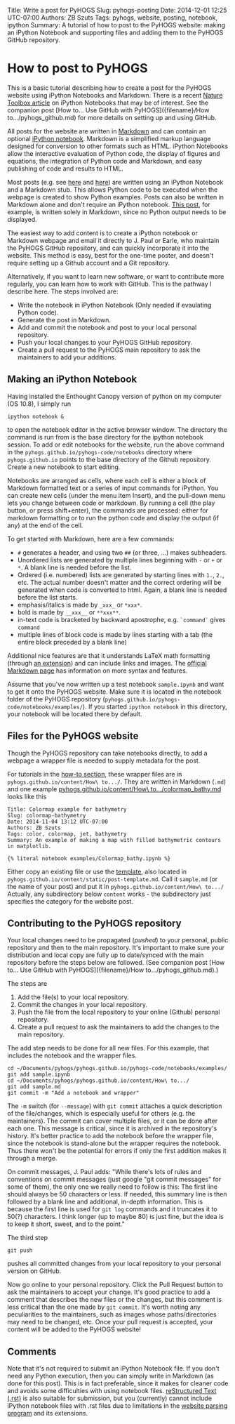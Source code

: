 Title: Write a post for PyHOGS
Slug: pyhogs-posting
Date: 2014-12-01 12:25 UTC-07:00
Authors: ZB Szuts
Tags: pyhogs, website, posting, notebook, ipython
Summary: A tutorial of how to post to the PyHOGS website: making an iPython Notebook and supporting files and adding them to the PyHOGS GitHub repository.


# How to post to PyHOGS

This is a basic tutorial describing how to create a post for the PyHOGS website using iPython Notebooks and Markdown. There is a recent [Nature Toolbox article](http://www.nature.com/news/interactive-notebooks-sharing-the-code-1.16261 "Nature Toolbox: interactive notebooks sharing the code") on iPython Notebooks that may be of interest.  See the companion post [How to... Use GitHub with PyHOGS]({filename}/How to.../pyhogs_github.md) for more details on setting up and using GitHub.  

All posts for the website are written in [Markdown](http://daringfireball.net/projects/markdown/syntax) and can contain an optional [iPython notebook](http://ipython.org/notebook.html).  Markdown is a simplified markup language designed for conversion to other formats such as HTML. iPython Notebooks allow the interactive evaluation of Python code, the display of figures and equations, the integration of Python code and Markdown, and easy publishing of code and results to HTML.

Most posts (e.g. see  [here](https://raw.githubusercontent.com/PyHOGS/pyhogs.github.io/pelican-source/content/How%20to.../colormaps.md) and [here](https://github.com/PyHOGS/pyhogs.github.io/blob/pelican-source/pyhogs-code/notebooks/examples/Colormap_examples.ipynb)) are written using an iPython Notebook and a Markdown stub.  This allows Python code to be executed when the webpage is created to show Python examples.  Posts can also be written in Markdown alone and don't require an iPython notebook.  [This post](https://raw.githubusercontent.com/PyHOGS/pyhogs.github.io/pelican-source/content/How%20to.../pyhogs_posting.md), for example, is written solely in Markdown, since no Python output needs to be displayed.  

The easiest way to add content is to create a iPython notebook or Markdown webpage and email it directly to J. Paul or Earle, who maintain the PyHOGS GitHub repository, and can quickly incorporate it into the website. This method is easy, best for the one-time poster, and doesn't require setting up a Github account and a Git repository.

Alternatively, if you want to learn new software, or want to contribute more regularly, you can learn how to work with GitHub.  This is the pathway I describe here.  The steps involved are:

* Write the notebook in iPython Notebook (Only needed if evaulating Python code).
* Generate the post in Markdown.
* Add and commit the notebook and post to your local personal repository.
* Push your local changes to your PyHOGS GitHub repository.
* Create a pull request to the PyHOGS main repository to ask the maintainers to add your additions.

## Making an iPython Notebook

Having installed the Enthought Canopy version of python on my computer (OS 10.8), I simply run

    ipython notebook &

to open the notebook editor in the active browser window.  The directory the command is run from is the base directory for the ipython notebook session.  To add or edit notebooks for the website, run the above command in the `pyhogs.github.io/pyhogs-code/notebooks` directory where `pyhogs.github.io` points to the base directory of the Github repository.  Create a new notebook to start editing.

Notebooks are arranged as cells, where each cell is either a block of Markdown formatted text or a series of input commands for iPython.  You can create new cells (under the menu item Insert), and the pull-down menu lets you change between code or markdown.  By running a cell (the play button, or press shift+enter), the commands are processed: either for markdown formatting or to run the python code and display the output (if any) at the end of the cell.

To get started with Markdown, here are a few commands:

- `#` generates a header, and using two `##` (or three, ...) makes subheaders.
- Unordered lists are generated by multiple lines beginning with `-` or `+` or `*`. A blank line is needed before the list.
- Ordered (i.e. numbered) lists are generated by starting lines with `1.`, `2.`, etc.  The actual number doesn't matter and the correct ordering will be generated when code is converted to html.  Again, a blank line is needed before the list starts.
- emphasis/italics is made by `_xxx_` or `*xxx*`.
- bold is made by `__xxx__` or `**xxx**`.
- in-text code is bracketed by backward apostrophe, e.g. `` `command` `` gives `command`
- multiple lines of block code is made by lines starting with a tab (the entire block preceded by a blank line)

Additional nice features are that it understands LaTeX math formatting (through [an extension](http://nbviewer.ipython.org/github/ipython/ipython/blob/2.x/examples/Notebook/Typesetting%20Math%20Using%20MathJax.ipynb)) and can include links and images.  The [official Markdown page](http://daringfireball.net/projects/markdown/syntax "markdown formatting") has information on more syntax and features.

Assume that you've now written up a test notebook `sample.ipynb` and want to get it onto the PyHOGS website.  Make sure it is located in the notebook folder of the PyHOGS repository (`pyhogs.github.io/pyhogs-code/notebooks/examples/`).  If you started `ipython notebook` in this directory, your notebook will be located there by default.

## Files for the PyHOGS website

Though the PyHOGS repository can take notebooks directly, to add a webpage a wrapper file is needed to supply metadata for the post.

For tutorials in the [how-to section](http://pyhogs.github.io/category/how-to.html "PyHOGS website How To"), these wrapper files are in `pyhogs.github.io/content/How\ to.../`.  They are written in Markdown (`.md`) and one example [pyhogs.github.io/content/How\ to.../colormap_bathy.md](https://github.com/PyHOGS/pyhogs.github.io/blob/pelican-source/content/How%20to.../colormaps.md) looks like this

    Title: Colormap example for bathymetry
    Slug: colormap-bathymetry
    Date: 2014-11-04 13:12 UTC-07:00
    Authors: ZB Szuts
    Tags: color, colormap, jet, bathymetry
    Summary: An example of making a map with filled bathymetric contours in matplotlib.

    {% literal notebook examples/Colormap_bathy.ipynb %}

Either copy an existing file or use the [template]({filename}/static/post-template.md "Template for markdown wrapper for PyHOGS post"), also located in `pyhogs.github.io/content/static/post-template.md`.  Call it `sample.md` (or the name of your post) and put it in `pyhogs.github.io/content/How\ to.../` Actually, any subdirectory below `content` works - the subdirectory just specifies the category for the website post.

## Contributing to the PyHOGS repository

Your local changes need to be propagated (*pushed*) to your personal, public repository and then to the main repository.  It's important to make sure your distribution and local copy are fully up to date/synced with the main repository before the steps below are followed.  (See companion post [How to... Use GitHub with PyHOGS]({filename}/How to.../pyhogs_github.md).)

The steps are

1. Add the file(s) to your local repository.
2. Commit the changes in your local repository.
3. Push the file from the local repository to your online (Github) personal repository.
4. Create a pull request to ask the maintainers to add the changes to the main repository.

The add step needs to be done for all new files.  For this example, that includes the notebook and the wrapper files.

    cd ~/Documents/pyhogs/pyhogs.github.io/pyhogs-code/notebooks/examples/
    git add sample.ipynb
    cd ~/Documents/pyhogs/pyhogs.github.io/content/How\ to.../
    git add sample.md
    git commit -m "Add a notebook and wrapper"

The `-m` switch (for `--message`) with `git commit` attaches a quick description of the file/changes, which is especially useful for others (e.g. the maintainers).  The commit can cover multiple files, or it can be done after each one.  This message is critical, since it is archived in the repository's history.  It's better practice to add the notebook before the wrapper file, since the notebook is stand-alone but the wrapper requires the notebook.  Thus there won't be the potential for errors if only the first addition makes it through a merge.

On commit messages, J. Paul adds: "While there's lots of rules and conventions on commit messages (just google "git commit messages" for some of them), the only one we really need to follow is this: The first line should always be 50 characters or less. If needed, this summary line is then followed by a blank line and additional, in-depth information.  This is because the first line is used for `git log` commands and it truncates it to 50(?) characters. I think longer (up to maybe 80) is just fine, but the idea is to keep it short, sweet, and to the point."


The third step

    git push

pushes all committed changes from your local repository to your personal version on GitHub.

Now go online to your personal repository.  Click the Pull Request button to ask the maintainers to accept your change.  It's good practice to add a comment that describes the new files or the changes, but this comment is less critical than the one made by `git commit`.  It's worth noting any peculiarities to the maintainers, such as images whose paths/directories may need to be changed, etc.  Once your pull request is accepted, your content will be added to the PyHOGS website!


## Comments

Note that it's not required to submit an iPython Notebook file.  If you don't need any Python execution, then you can simply write in Markdown (as done for this post).  This is in fact preferable, since it makes for cleaner code and avoids some difficulties with using notebook files.  [reStructured Text (.rst)](http://docutils.sourceforge.net/rst.html) is also suitable for submission, but you (currently) cannot include iPython notebook files with .rst files due to limitations in the [website parsing program](http://docs.getpelican.com/en/3.5.0/) and its extensions.
